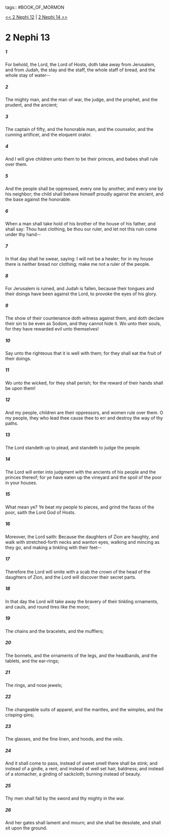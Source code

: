 tags:: #BOOK_OF_MORMON

[<< 2 Nephi 12](BOOK_OF_MORMON/02_2_Nephi/2_Nephi_12.md) | [2 Nephi 14 >>](BOOK_OF_MORMON/02_2_Nephi/2_Nephi_14.md)

# 2 Nephi 13

##### 1

For behold, the Lord, the Lord of Hosts, doth take away from Jerusalem, and from Judah, the stay and the staff, the whole staff of bread, and the whole stay of water--

##### 2

The mighty man, and the man of war, the judge, and the prophet, and the prudent, and the ancient;

##### 3

The captain of fifty, and the honorable man, and the counselor, and the cunning artificer, and the eloquent orator.

##### 4

And I will give children unto them to be their princes, and babes shall rule over them.

##### 5

And the people shall be oppressed, every one by another, and every one by his neighbor; the child shall behave himself proudly against the ancient, and the base against the honorable.

##### 6

When a man shall take hold of his brother of the house of his father, and shall say: Thou hast clothing, be thou our ruler, and let not this ruin come under thy hand--

##### 7

In that day shall he swear, saying: I will not be a healer; for in my house there is neither bread nor clothing; make me not a ruler of the people.

##### 8

For Jerusalem is ruined, and Judah is fallen, because their tongues and their doings have been against the Lord, to provoke the eyes of his glory.

##### 9

The show of their countenance doth witness against them, and doth declare their sin to be even as Sodom, and they cannot hide it. Wo unto their souls, for they have rewarded evil unto themselves!

##### 10

Say unto the righteous that it is well with them; for they shall eat the fruit of their doings.

##### 11

Wo unto the wicked, for they shall perish; for the reward of their hands shall be upon them!

##### 12

And my people, children are their oppressors, and women rule over them. O my people, they who lead thee cause thee to err and destroy the way of thy paths.

##### 13

The Lord standeth up to plead, and standeth to judge the people.

##### 14

The Lord will enter into judgment with the ancients of his people and the princes thereof; for ye have eaten up the vineyard and the spoil of the poor in your houses.

##### 15

What mean ye? Ye beat my people to pieces, and grind the faces of the poor, saith the Lord God of Hosts.

##### 16

Moreover, the Lord saith: Because the daughters of Zion are haughty, and walk with stretched-forth necks and wanton eyes, walking and mincing as they go, and making a tinkling with their feet--

##### 17

Therefore the Lord will smite with a scab the crown of the head of the daughters of Zion, and the Lord will discover their secret parts.

##### 18

In that day the Lord will take away the bravery of their tinkling ornaments, and cauls, and round tires like the moon;

##### 19

The chains and the bracelets, and the mufflers;

##### 20

The bonnets, and the ornaments of the legs, and the headbands, and the tablets, and the ear-rings;

##### 21

The rings, and nose jewels;

##### 22

The changeable suits of apparel, and the mantles, and the wimples, and the crisping-pins;

##### 23

The glasses, and the fine linen, and hoods, and the veils.

##### 24

And it shall come to pass, instead of sweet smell there shall be stink; and instead of a girdle, a rent; and instead of well set hair, baldness; and instead of a stomacher, a girding of sackcloth; burning instead of beauty.

##### 25

Thy men shall fall by the sword and thy mighty in the war.

##### 26

And her gates shall lament and mourn; and she shall be desolate, and shall sit upon the ground.
